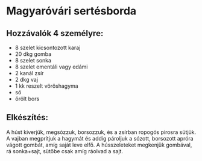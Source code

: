 # Magyaróvári sertésborda

## Hozzávalók 4 személyre:
* 8 szelet kicsontozott karaj
* 20 dkg gomba
* 8 szelet sonka
* 8 szelet ementáli vagy edámi
* 2 kanál zsír
* 2 dkg vaj
* 1 kk reszelt vöröshagyma
* só
* őrölt bors

## Elkészítés:
A húst kiverjük, megsózzuk, borsozzuk, és a zsírban ropogós pirosra sütjük. A vajban megprítjuk a hagymát és addig pároljuk a sózott, borsozott apróra vágott gombát, amíg saját leve elfő. A hússzeleteket megkenjük gombával, rá sonka+sajt, sütőbe csak amíg ráolvad a sajt.
